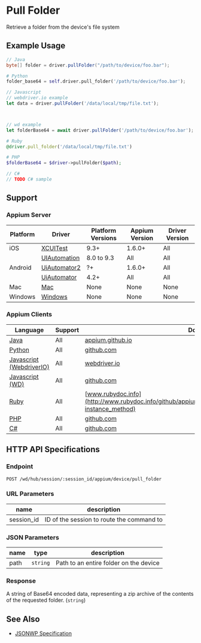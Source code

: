 # Pull Folder

Retrieve a folder from the device's file system
## Example Usage

```java
// Java
byte[] folder = driver.pullFolder("/path/to/device/foo.bar");

```

```python
# Python
folder_base64 = self.driver.pull_folder('/path/to/device/foo.bar');

```

```javascript
// Javascript
// webdriver.io example
let data = driver.pullFolder('/data/local/tmp/file.txt');



// wd example
let folderBase64 = await driver.pullFolder('/path/to/device/foo.bar');

```

```ruby
# Ruby
@driver.pull_folder('/data/local/tmp/file.txt')

```

```php
# PHP
$folderBase64 = $driver->pullFolder($path);

```

```csharp
// C#
// TODO C# sample

```



## Support

### Appium Server

|Platform|Driver|Platform Versions|Appium Version|Driver Version|
|--------|----------------|------|--------------|--------------|
| iOS | [XCUITest](/docs/en/drivers/ios-xcuitest.md) | 9.3+ | 1.6.0+ | All |
|  | [UIAutomation](/docs/en/drivers/ios-uiautomation.md) | 8.0 to 9.3 | All | All |
| Android | [UiAutomator2](/docs/en/drivers/android-uiautomator2.md) | ?+ | 1.6.0+ | All |
|  | [UiAutomator](/docs/en/drivers/android-uiautomator.md) | 4.2+ | All | All |
| Mac | [Mac](/docs/en/drivers/mac.md) | None | None | None |
| Windows | [Windows](/docs/en/drivers/windows.md) | None | None | None |

### Appium Clients

|Language|Support|Documentation|
|--------|-------|-------------|
|[Java](https://github.com/appium/java-client/releases/latest)| All |  [appium.github.io](http://appium.github.io/java-client/io/appium/java_client/InteractsWithFiles.html#pullFolder-java.lang.String-)  |
|[Python](https://github.com/appium/python-client/releases/latest)| All |  [github.com](https://github.com/appium/python-client/blob/master/appium/webdriver/webdriver.py#L503)  |
|[Javascript (WebdriverIO)](http://webdriver.io/index.html)| All |  [webdriver.io](http://webdriver.io/api/mobile/pullFolder.html)  |
|[Javascript (WD)](https://github.com/admc/wd/releases/latest)| All |  [github.com](https://github.com/admc/wd/blob/master/lib/commands.js#L2688)  |
|[Ruby](https://github.com/appium/ruby_lib/releases/latest)| All |  [www.rubydoc.info](http://www.rubydoc.info/github/appium/ruby_lib_core/Appium/Core/Device#pull_folder-instance_method)  |
|[PHP](https://github.com/appium/php-client/releases/latest)| All |  [github.com](https://github.com/appium/php-client/)  |
|[C#](https://github.com/appium/appium-dotnet-driver/releases/latest)| All |  [github.com](https://github.com/appium/appium-dotnet-driver/)  |

## HTTP API Specifications

### Endpoint

`POST /wd/hub/session/:session_id/appium/device/pull_folder`

### URL Parameters

|name|description|
|----|-----------|
|session_id|ID of the session to route the command to|

### JSON Parameters

|name|type|description|
|----|----|-----------|
| path | `string` | Path to an entire folder on the device |

### Response

A string of Base64 encoded data, representing a zip archive of the contents of the requested folder. (`string`)

## See Also

* [JSONWP Specification](https://github.com/appium/appium-base-driver/blob/master/lib/protocol/routes.js#L466)
